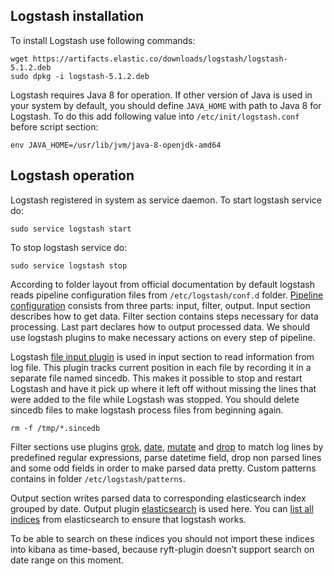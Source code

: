 ## Logstash installation
To install Logstash use following commands:
```
wget https://artifacts.elastic.co/downloads/logstash/logstash-5.1.2.deb
sudo dpkg -i logstash-5.1.2.deb
```
Logstash requires Java 8 for operation. If other version of Java is used in your system by default, you should define `JAVA_HOME` with path to Java 8 for Logstash. To do this add following value into `/etc/init/logstash.conf` before script section:
```
env JAVA_HOME=/usr/lib/jvm/java-8-openjdk-amd64
```
## Logstash operation
Logstash registered in system as service daemon. To start logstash service do:
```
sudo service logstash start
```
To stop logstash service do:
```
sudo service logstash stop
```
According to folder layout from official documentation by default logstash reads pipeline configuration files from `/etc/logstash/conf.d` folder. [Pipeline configuration](pipeline.conf) consists from three parts: input, filter, output. Input section describes how to get data. Filter section contains steps necessary for data processing. Last part declares how to output processed data. We should use logstash plugins to make necessary actions on every step of pipeline.

Logstash [file input plugin](https://www.elastic.co/guide/en/logstash/current/plugins-inputs-file.html) is used in input section to read information from log file. This plugin tracks current position in each file by recording it in a separate file named sincedb. This makes it possible to stop and restart Logstash and have it pick up where it left off without missing the lines that were added to the file while Logstash was stopped. You should delete sincedb files to make logstash process files from beginning again.
```
rm -f /tmp/*.sincedb
```
Filter sections use plugins [grok](https://www.elastic.co/guide/en/logstash/current/plugins-filters-grok.html), [date](https://www.elastic.co/guide/en/logstash/current/plugins-filters-date.html), [mutate](https://www.elastic.co/guide/en/logstash/current/plugins-filters-mutate.html) and [drop](https://www.elastic.co/guide/en/logstash/current/plugins-filters-drop.html) to match log lines by predefined regular expressions, parse datetime field, drop non parsed lines and some odd fields in order to make parsed data pretty. Custom patterns contains in folder `/etc/logstash/patterns`.

Output section writes parsed data to corresponding elasticsearch index grouped by date. Output plugin [elasticsearch](https://www.elastic.co/guide/en/logstash/current/plugins-outputs-elasticsearch.html) is used here.
You can [list all indices](https://www.elastic.co/guide/en/elasticsearch/reference/current/cat-indices.html#cat-indices) from elasticsearch to ensure that logstash works.

To be able to search on these indices you should not import these indices into kibana as time-based, because ryft-plugin doesn’t support search on date range on this moment.

